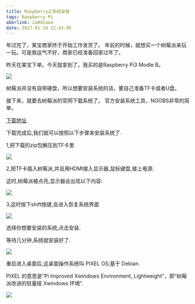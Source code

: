```yaml
---
title: Raspberry之系统安装
tags: Raspberry Pi
abbrlink: 2a0d2aea
date: 2017-01-10 12:43:05
---
```


年过完了，某宝商家终于开始工作发货了。
年前的时候，就想买一个树莓派来玩一玩。可是我运气不好，商家已经准备回家过年了。

昨天在某宝下单。今天就拿到了。我买的是Raspberry Pi3 Modle B。

![](/images/pi-2.jpg)
<!-- more -->
树莓派并没有自带硬盘，所以想要安装系统的话，要自己准备TF卡或者U盘。

接下来，就要去树莓派的官网下载系统了。
官方安装系统工具，NOOBS非常的简单。

[下载地址](https://www.raspberrypi.org/downloads/noobs/)

下载完成后,我们就可以按照以下步骤来安装系统了.

1,把下载的zip包解压到TF卡里

![](http://www.geekfan.net/wp-content/uploads/img_5249b9158d98d.png)

2,把TF卡插入树莓派,并且用HDMI接入显示器,鼠标键盘,接上电源.

这时,树莓派被点亮,显示器会出现以下内容:


![](http://www.geekfan.net/wp-content/uploads/img_524d91f199b4f.png)

3,这时按下shift按键,会进入恢复系统界面

![](http://www.geekfan.net/wp-content/uploads/img_524d9fb0d8009.png)

选择你想要安装的系统,点击安装.

等待几分钟,系统就安装好了.

![](http://cms-bucket.nosdn.127.net/catchpic/7/7b/7b1fc28118e3151df0ef1dca46241171.jpg?imageView&thumbnail=550x0)

重启进入桌面后,这桌面操作系统叫 PIXEL OS;基于 Debian.

PIXEL 的意思是“Pi Improved Xwindows Environment, Lightweight”，即“树莓派改进的轻量级 Xwindows 环境”.

![](http://cms-bucket.nosdn.127.net/catchpic/6/61/6173eda98e60a1c16da897c34db2d91d.png?imageView&thumbnail=550x0)


